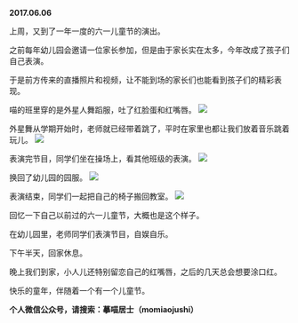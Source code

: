 
          
**2017.06.06**

上周，又到了一年一度的六一儿童节的演出。

之前每年幼儿园会邀请一位家长参加，但是由于家长实在太多，今年改成了孩子们自己表演。

于是前方传来的直播照片和视频，让不能到场的家长们也能看到孩子们的精彩表现。

喵的班里穿的是外星人舞蹈服，吐了红脸蛋和红嘴唇。
![](https://mmbiz.qlogo.cn/mmbiz_jpg/uDI3FLln00ZXQvyluJGAKA2qEIzPBouxY7tjxl8899gTJhxbB3RLU6VTw5efgFJGm5HPzobgKiadEofpabzIqQA/0?wx_fmt=jpeg)


外星舞从学期开始时，老师就已经带着跳了，平时在家里也都让我们放着音乐跳着玩儿。
![](https://mmbiz.qlogo.cn/mmbiz_jpg/uDI3FLln00ZXQvyluJGAKA2qEIzPBouxwe6HzaOLH2KcAVX6fibRl961Np8ia65d1iaMwEtRibRmnzFUfR3PB8rQMA/0?wx_fmt=jpeg)


表演完节目，同学们坐在操场上，看其他班级的表演。
![](https://mmbiz.qlogo.cn/mmbiz_jpg/uDI3FLln00ZXQvyluJGAKA2qEIzPBouxWAMibvLNqnvHyAibicSBuKsf9oxwpX8OQx5AicIJPzx3hkxr9fibr8VicE0g/0?wx_fmt=jpeg)


换回了幼儿园的园服。
![](https://mmbiz.qlogo.cn/mmbiz_jpg/uDI3FLln00ZXQvyluJGAKA2qEIzPBouxeWvVDw3y5ANqK3GibibXwEjTvuu6rUFx1S0KhFcLzAhRRDqFQbSmb5oA/0?wx_fmt=jpeg)


表演结束，同学们一起把自己的椅子搬回教室。
![](https://mmbiz.qlogo.cn/mmbiz_jpg/uDI3FLln00ZXQvyluJGAKA2qEIzPBouxrbUxM2OEtrtkGw6OdabO9Rf2AMRyBkPLY9Ef7gEWonXx58j0tVLibGQ/0?wx_fmt=jpeg)


回忆一下自己以前过的六一儿童节，大概也是这个样子。

在幼儿园里，老师同学们表演节目，自娱自乐。

下午半天，回家休息。

晚上我们到家，小人儿还特别留恋自己的红嘴唇，之后的几天总会想要涂口红。

快乐的童年，伴随着一个有一个儿童节。


**个人微信公众号，请搜索：摹喵居士（momiaojushi）**

        